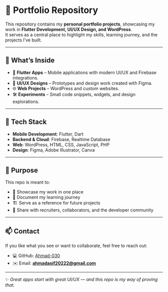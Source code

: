 # 🌟 Portfolio Repository

This repository contains my **personal portfolio projects**, showcasing my work in **Flutter Development, UI/UX Design, and WordPress**.  
It serves as a central place to highlight my skills, learning journey, and the projects I’ve built.  

---

## 📌 What’s Inside  

- 📱 **Flutter Apps** – Mobile applications with modern UI/UX and Firebase integrations.  
- 🎨 **UI/UX Designs** – Prototypes and design work created with Figma.  
- 🌐 **Web Projects** – WordPress and custom websites.  
- 🛠️ **Experiments** – Small code snippets, widgets, and design explorations.  

---

## 🚀 Tech Stack  

- **Mobile Development**: Flutter, Dart  
- **Backend & Cloud**: Firebase, Realtime Database  
- **Web**: WordPress, HTML, CSS, JavaScript, PHP  
- **Design**: Figma, Adobe Illustrator, Canva  

---

## 🎯 Purpose  

This repo is meant to:  
- 📂 Showcase my work in one place  
- 🌱 Document my learning journey  
- 🏗️ Serve as a reference for future projects  
- 🤝 Share with recruiters, collaborators, and the developer community  

---

## 📫 Contact  

If you like what you see or want to collaborate, feel free to reach out:  

- 💻 GitHub: [Ahmad-030](https://github.com/Ahmad-030)  
- ✉️ Email: **ahmadasif20222@gmail.com**  

---
✨ *Great apps start with great UI/UX — and this repo is my way of proving that.*  
